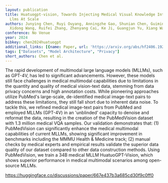 ```yaml
---
layout: publication
title: Huatuogpt-vision, Towards Injecting Medical Visual Knowledge Into Multimodal
  Llms At Scale
authors: Junying Chen, Ruyi Ouyang, Anningzhe Gao, Shunian Chen, Guiming Hardy Chen,
  Xidong Wang, Ruifei Zhang, Zhenyang Cai, Ke Ji, Guangjun Yu, Xiang Wan, Benyou Wang
conference: No Venue
year: 2024
bibkey: chen2024huatuogpt
additional_links: [{name: Paper, url: 'https://arxiv.org/abs/hf2406.19280'}]
tags: ["Datasets", "Model Architecture", "Privacy"]
short_authors: Chen et al.
---
```

The rapid development of multimodal large language models (MLLMs), such as GPT-4V, has led to significant advancements. However, these models still face challenges in medical multimodal capabilities due to limitations in the quantity and quality of medical vision-text data, stemming from data privacy concerns and high annotation costs. While pioneering approaches utilize PubMed's large-scale, de-identified medical image-text pairs to address these limitations, they still fall short due to inherent data noise. To tackle this, we refined medical image-text pairs from PubMed and employed MLLMs (GPT-4V) in an 'unblinded' capacity to denoise and reformat the data, resulting in the creation of the PubMedVision dataset with 1.3 million medical VQA samples. Our validation demonstrates that: (1) PubMedVision can significantly enhance the medical multimodal capabilities of current MLLMs, showing significant improvement in benchmarks including the MMMU Health & Medicine track; (2) manual checks by medical experts and empirical results validate the superior data quality of our dataset compared to other data construction methods. Using PubMedVision, we train a 34B medical MLLM HuatuoGPT-Vision, which shows superior performance in medical multimodal scenarios among open-source MLLMs.

https://huggingface.co/discussions/paper/667e437b3a685cd30f9c0ff0